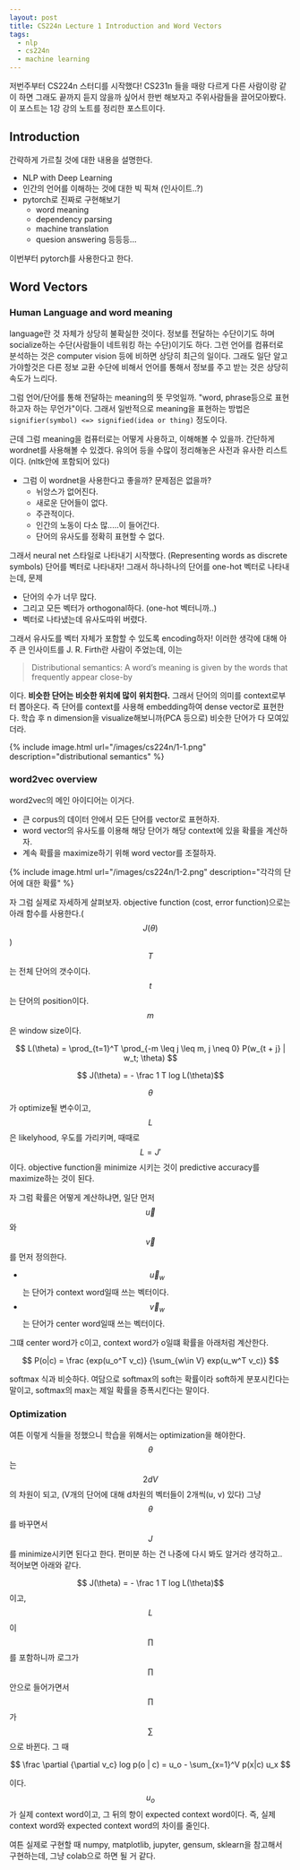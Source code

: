 ```yaml
---
layout: post
title: CS224n Lecture 1 Introduction and Word Vectors
tags:
  - nlp
  - cs224n
  - machine learning
---
```


저번주부터 CS224n 스터디를 시작했다! CS231n 들을 때랑 다르게 다른 사람이랑 같이 하면 그래도 끝까지 듣지 않을까 싶어서 한번 해보자고 주위사람들을 끌어모아봤다. 이 포스트는 1강 강의 노트를 정리한 포스트이다.

## Introduction

간략하게 가르칠 것에 대한 내용을 설명한다.

* NLP with Deep Learning
* 인간의 언어를 이해하는 것에 대한 빅 픽쳐 (인사이트..?)
* pytorch로 진짜로 구현해보기
  * word meaning
  * dependency parsing
  * machine translation
  * quesion answering 등등등...

이번부터 pytorch를 사용한다고 한다.

## Word Vectors

### Human Language and word meaning

language란 것 자체가 상당히 불확실한 것이다. 정보를 전달하는 수단이기도 하며 socialize하는 수단(사람들이 네트워킹 하는 수단)이기도 하다. 그런 언어를 컴퓨터로 분석하는 것은 computer vision 등에 비하면 상당히 최근의 일이다. 그래도 일단 알고 가야할것은 다른 정보 교환 수단에 비해서 언어를 통해서 정보를 주고 받는 것은 상당히 속도가 느리다.

그럼 언어/단어를 통해 전달하는 meaning의 뜻 무엇일까. "word, phrase등으로 표현하고자 하는 무언가"이다. 그래서 일반적으로 meaning을 표현하는 방법은 `signifier(symbol) <=> signified(idea or thing)` 정도이다.

근데 그럼 meaning을 컴퓨터로는 어떻게 사용하고, 이해해볼 수 있을까. 간단하게 wordnet를 사용해볼 수 있겠다. 유의어 등을 수많이 정리해놓은 사전과 유사한 리스트이다. (nltk안에 포함되어 있다)

* 그럼 이 wordnet을 사용한다고 좋을까? 문제점은 없을까?
  * 뉘앙스가 없어진다.
  * 새로운 단어들이 없다.
  * 주관적이다.
  * 인간의 노동이 다소 많..\...이 들어간다.
  * 단어의 유사도를 정확히 표현할 수 없다.

그래서 neural net 스타일로 나타내기 시작했다. (Representing words as discrete symbols) 단어를 벡터로 나타내자! 그래서 하나하나의 단어를 one-hot 벡터로 나타내는데, 문제

* 단어의 수가 너무 많다.
* 그리고 모든 벡터가 orthogonal하다. (one-hot 벡터니까..)
* 벡터로 나타냈는데 유사도따위 버렸다.

그래서 유사도를 벡터 자체가 포함할 수 있도록 encoding하자! 이러한 생각에 대해 아주 큰 인사이트를 J. R. Firth란 사람이 주었는데, 이는

> Distributional semantics: A word’s meaning is given by the words that frequently appear close-by

이다. **비슷한 단어는 비슷한 위치에 많이 위치한다.** 그래서 단어의 의미를 context로부터 뽑아온다. 즉 단어를 context를 사용해 embedding하여 dense vector로 표현한다. 학습 후 n dimension을 visualize해보니까(PCA 등으로) 비슷한 단어가 다 모여있더라.

{% include image.html url="/images/cs224n/1-1.png" description="distributional semantics" %}

### word2vec overview

word2vec의 메인 아이디어는 이거다.

* 큰 corpus의 데이터 안에서 모든 단어를 vector로 표현하자.
* word vector의 유사도를 이용해 해당 단어가 해당 context에 있을 확률을 계산하자.
* 계속 확률을 maximize하기 위해 word vector를 조절하자.

{% include image.html url="/images/cs224n/1-2.png" description="각각의 단어에 대한 확률" %}

자 그럼 실제로 자세하게 살펴보자. objective function (cost, error function)으로는 아래 함수를 사용한다.($$J(\theta)$$) $$T$$는 전체 단어의 갯수이다. $$t$$는 단어의 position이다. $$m$$은 window size이다.

$$ L(\theta) = \prod_{t=1}^T \prod_{-m \leq j \leq m, j \neq 0} P(w_{t + j} | w_t; \theta) $$

$$ J(\theta) = - \frac 1 T log L(\theta)$$

$$ \theta $$가 optimize될 변수이고, $$L$$은 likelyhood, 우도를 가리키며, 때때로 $$L = J'$$이다. objective function을 minimize 시키는 것이 predictive accuracy를 maximize하는 것이 된다.

자 그럼 확률은 어떻게 계산하냐면, 일단 먼저 $$\vec u$$와 $$\vec v$$를 먼저 정의한다.

* $$\vec u_w$$는 단어가 context word일때 쓰는 벡터이다.
* $$\vec v_w$$는 단어가 center word일때 쓰는 벡터이다.

그떄 center word가 c이고, context word가 o일떄 확률을 아래처럼 계산한다.

$$ P(o|c) = \frac {exp(u_o^T v_c)} {\sum_{w\in V} exp(u_w^T v_c)} $$

softmax 식과 비슷하다. 여담으로 softmax의 soft는 확률이라 soft하게 분포시킨다는 말이고, softmax의 max는 제일 확률을 증폭시킨다는 말이다.

### Optimization

여튼 이렇게 식들을 정했으니 학습을 위해서는 optimization을 해야한다. $$\theta$$는 $$2dV$$의 차원이 되고, (V개의 단어에 대해 d차원의 벡터들이 2개씩(u, v) 있다) 그냥 $$\theta$$를 바꾸면서 $$J$$를 minimize시키면 된다고 한다. 편미분 하는 건 나중에 다시 봐도 알거라 생각하고.. 적어보면 아래와 같다.

$$ J(\theta) = - \frac 1 T log L(\theta)$$ 이고, $$L$$이 $$\prod$$를 포함하니까 로그가 $$\prod$$안으로 들어가면서 $$\prod$$가 $$\sum$$으로 바뀐다. 그 때

$$ \frac \partial {\partial v_c} log p(o | c) = u_o - \sum_{x=1}^V p(x|c) u_x $$

이다. $$u_o$$가 실제 context word이고, 그 뒤의 항이 expected context word이다. 즉, 실제 context word와 expected context word의 차이를 줄인다.

여튼 실제로 구현할 때 numpy, matplotlib, jupyter, gensum, sklearn을 참고해서 구현하는데, 그냥 colab으로 하면 될 거 같다.
